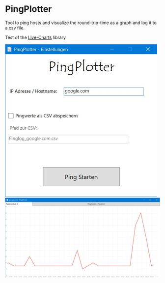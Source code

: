 # PingPlotter

Tool to ping hosts and visualize the round-trip-time as a graph and log it to a csv file.

Test of the [Live-Charts](https://github.com/Live-Charts/Live-Charts) library


![Hauptmenü](screenshot_1.jpg)
![Graph](screenshot_2.jpg)
